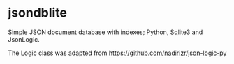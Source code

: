 # jsondblite

Simple JSON document database with indexes; Python, Sqlite3 and JsonLogic.

The Logic class was adapted from https://github.com/nadirizr/json-logic-py
